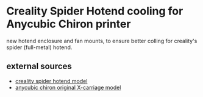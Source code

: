# Creality Spider Hotend cooling for Anycubic Chiron printer

new hotend enclosure and fan mounts, to ensure better colling for creality's spider (full-metal) hotend.


## external sources

* [creality spider hotend model](https://www.thingiverse.com/thing:5400217)
* [anycubic chiron original X-carriage model](https://www.thingiverse.com/thing:4700359)
